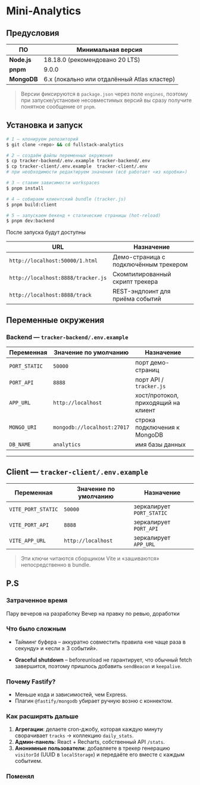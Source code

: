 # Mini-Analytics

## Предусловия

| ПО          | Минимальная версия                          |
| ----------- | ------------------------------------------- |
| **Node.js** | 18.18.0 (рекомендовано 20 LTS)              |
| **pnpm**    | 9.0.0                                       |
| **MongoDB** | 6.x (локально или отдалённый Atlas кластер) |

> Версии фиксируются в `package.json` через поле `engines`, поэтому при запуске/установке несовместимых версий вы сразу получите понятное сообщение от `pnpm`.

## Установка и запуск

```bash
# 1 — клонируем репозиторий
$ git clone <repo> && cd fullstack-analytics

# 2 — создаём файлы переменных окружения
$ cp tracker-backend/.env.example tracker-backend/.env
$ cp tracker-client/.env.example  tracker-client/.env
# при необходимости редактируем значения (всё работает «из коробки»)

# 3 — ставим зависимости workspaces
$ pnpm install

# 4 — собираем клиентский bundle (tracker.js)
$ pnpm build:client

# 5 — запускаем бекенд + статические страницы (hot‑reload)
$ pnpm dev:backend
```

После запуска будут доступны

| URL                                | Назначение                            |
| ---------------------------------- | ------------------------------------- |
| `http://localhost:50000/1.html`    | Демо-страница с подключённым трекером |
| `http://localhost:8888/tracker.js` | Скомпилированный скрипт трекера       |
| `http://localhost:8888/track`      | REST-эндпоинт для приёма событий      |

## Переменные окружения

### Backend — `tracker-backend/.env.example`

| Переменная    | Значение по умолчанию       | Назначение                          |
| ------------- | --------------------------- | ----------------------------------- |
| `PORT_STATIC` | `50000`                     | порт демо-страниц                   |
| `PORT_API`    | `8888`                      | порт API / `tracker.js`             |
| `APP_URL`     | `http://localhost`          | хост/протокол, приходящий на клиент |
| `MONGO_URI`   | `mongodb://localhost:27017` | строка подключения к MongoDB        |
| `DB_NAME`     | `analytics`                 | имя базы данных                     |

---

## Client — `tracker-client/.env.example`

| Переменная         | Значение по умолчанию | Назначение                |
| ------------------ | --------------------- | ------------------------- |
| `VITE_PORT_STATIC` | `50000`               | зеркалирует `PORT_STATIC` |
| `VITE_PORT_API`    | `8888`                | зеркалирует `PORT_API`    |
| `VITE_APP_URL`     | `http://localhost`    | зеркалирует `APP_URL`     |

> Эти ключи читаются сборщиком Vite и «зашиваются» непосредственно в bundle.

## P.S

### Затраченное время

Пару вечеров на разработку
Вечер на правку по ревью, доработки

### Что было сложным

- Тайминг буфера – аккуратно совместить правила «не чаще раза в секунду» и «если ≥ 3 событий».

- **Graceful shutdown** – beforeunload не гарантирует, что обычный fetch завершится, поэтому пришлось добавить `sendBeacon` и `keepalive`.

### Почему Fastify?

- Меньше кода и зависимостей, чем Express.
- Плагин `@fastify/mongodb` убирает ручную возню с коннектом.

### Как расширять дальше

1. **Агрегации**: делаете cron-джобу, которая каждую минуту сворачивает `tracks` → коллекцию `daily_stats`.
2. **Админ-панель**: React + Recharts, собственный API `/stats`.
3. **Анонимные пользователи**: добавляете в трекер генерацию `visitorId` (UUID в `localStorage`) и передаёте его вместе с каждым событием.

### Поменял <script> в html файлах

Можно было бы оставить без `.js` на конце

```html
<script src="http://localhost:8888/tracker"></script>
```

Но тогда вместо fastify плагина пришлось бы использовать отдельный роут:

```js
api.get("/tracker", (_, reply) => {
  reply.type("application/javascript").sendFile("tracker.js");
});
```

---
